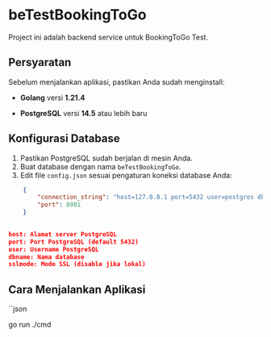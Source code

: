 # beTestBookingToGo

Project ini adalah backend service untuk BookingToGo Test.

## Persyaratan

Sebelum menjalankan aplikasi, pastikan Anda sudah menginstall:

- **Golang** versi **1.21.4**

- **PostgreSQL** versi **14.5** atau lebih baru

## Konfigurasi Database

1. Pastikan PostgreSQL sudah berjalan di mesin Anda.
2. Buat database dengan nama `beTestBookingToGo`.
3. Edit file `config.json` sesuai pengaturan koneksi database Anda:

```json
	{
		"connection_string": "host=127.0.0.1 port=5432 user=postgres dbname=beTestBookingToGo sslmode=disable",
		"port": 8081
	}
	
```

```json
host: Alamat server PostgreSQL
port: Port PostgreSQL (default 5432)
user: Username PostgreSQL
dbname: Nama database
sslmode: Mode SSL (disable jika lokal)
```

## Cara Menjalankan Aplikasi

``json

go run ./cmd 


```